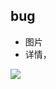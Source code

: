 

## bug
 * 图片
 * 详情，

![](https://github.com/dengbaoling/wechat_images/blob/master/bug/%E5%BE%AE%E4%BF%A1%E6%88%AA%E5%9B%BE_20180424102934.png)
![]()


